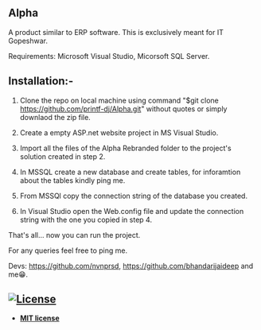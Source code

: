 ## Alpha
A product similar to ERP software. This is exclusively meant for IT Gopeshwar.

Requirements: Microsoft Visual Studio, Micorsoft SQL Server.

## Installation:-

1. Clone the repo on local machine using command "$git clone https://github.com/printf-dj/Alpha.git" without quotes or simply downlaod the zip file. 

2. Create a empty ASP.net website project in MS Visual Studio.

3. Import all the files of the Alpha Rebranded folder to the project's solution created in step 2.

4. In MSSQL create a new database and create tables, for inforamtion about the tables kindly ping me.

5. From MSSQl copy the connection string of the database you created.

6. In Visual Studio open the Web.config file and update the connection string with the one you copied in step 4.

That's all... now you can run the project.

For any queries feel free to ping me.

Devs: https://github.com/nvnprsd, https://github.com/bhandarijaideep and me😁.

## [![License](http://img.shields.io/:license-mit-blue.svg?style=flat-square)](http://badges.mit-license.org)

- **[MIT license](http://opensource.org/licenses/mit-license.php)**
